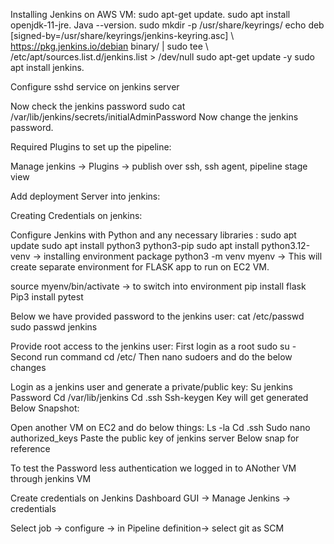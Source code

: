 Installing Jenkins on AWS VM:
sudo apt-get update.
sudo apt install openjdk-11-jre.
Java --version.
sudo mkdir -p /usr/share/keyrings/
echo deb [signed-by=/usr/share/keyrings/jenkins-keyring.asc] \ https://pkg.jenkins.io/debian binary/ | sudo tee \  /etc/apt/sources.list.d/jenkins.list > /dev/null
sudo apt-get update -y
sudo apt install jenkins.


Configure sshd service on jenkins server






Now check the jenkins password
sudo cat /var/lib/jenkins/secrets/initialAdminPassword
Now change the jenkins password.





Required Plugins to set up the pipeline:

Manage jenkins → Plugins → publish over ssh, ssh agent, pipeline stage view


Add deployment Server into jenkins:




Creating Credentials on jenkins:



Configure Jenkins with Python and any necessary libraries   :
sudo apt update
sudo apt install python3 python3-pip
sudo apt install python3.12-venv → installing environment package
python3 -m venv myenv → This will create separate environment for FLASK app to run on EC2 VM.

source myenv/bin/activate → to switch into environment
pip install flask
Pip3 install pytest








Below we have provided password to the jenkins user:
cat /etc/passwd
sudo passwd jenkins



Provide root access to the jenkins user:
First login as a root sudo su - 
Second run command cd /etc/
Then nano sudoers and do the below changes


Login as a jenkins user and generate a private/public key:
Su jenkins
Password
Cd /var/lib/jenkins
Cd .ssh
Ssh-keygen
Key will get generated
Below Snapshot:



Open another VM on EC2 and do below things:
Ls -la
Cd .ssh
Sudo nano authorized_keys
Paste the public key of jenkins server
Below snap for reference 


To test the Password less authentication we logged in to ANother VM through jenkins VM



Create credentials on Jenkins Dashboard GUI → Manage Jenkins → credentials




Select job → configure → in Pipeline definition→ select git as SCM

